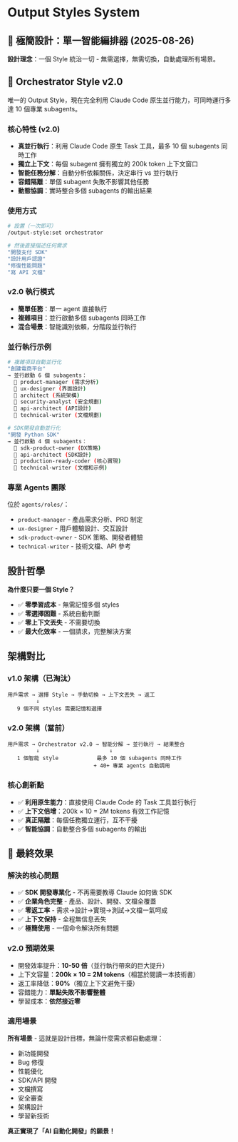 # Output Styles System

## 🎯 極簡設計：單一智能編排器 (2025-08-26)

**設計理念**：一個 Style 統治一切 - 無需選擇，無需切換，自動處理所有場景。

## 🚀 Orchestrator Style v2.0

唯一的 Output Style，現在完全利用 Claude Code 原生並行能力，可同時運行多達 10 個專業 subagents。

### 核心特性 (v2.0)
- **真並行執行**：利用 Claude Code 原生 Task 工具，最多 10 個 subagents 同時工作
- **獨立上下文**：每個 subagent 擁有獨立的 200k token 上下文窗口
- **智能任務分解**：自動分析依賴關係，決定串行 vs 並行執行
- **容錯隔離**：單個 subagent 失敗不影響其他任務
- **動態協調**：實時整合多個 subagents 的輸出結果

### 使用方式
```bash
# 設置（一次即可）
/output-style:set orchestrator

# 然後直接描述任何需求
"開發支付 SDK"
"設計用戶認證"
"修復性能問題" 
"寫 API 文檔"
```

### v2.0 執行模式
- **簡單任務**：單一 agent 直接執行
- **複雜項目**：並行啟動多個 subagents 同時工作
- **混合場景**：智能識別依賴，分階段並行執行

### 並行執行示例
```bash
# 複雜項目自動並行化
"創建電商平台" 
→ 並行啟動 6 個 subagents：
  🚀 product-manager (需求分析)
  🚀 ux-designer (界面設計) 
  🚀 architect (系統架構)
  🚀 security-analyst (安全規劃)
  🚀 api-architect (API設計)
  🚀 technical-writer (文檔規劃)

# SDK開發自動並行化  
"開發 Python SDK"
→ 並行啟動 4 個 subagents：
  🚀 sdk-product-owner (DX策略)
  🚀 api-architect (SDK設計)
  🚀 production-ready-coder (核心實現)
  🚀 technical-writer (文檔和示例)
```

### 專業 Agents 團隊
位於 `agents/roles/`：
- `product-manager` - 產品需求分析、PRD 制定
- `ux-designer` - 用戶體驗設計、交互設計
- `sdk-product-owner` - SDK 策略、開發者體驗
- `technical-writer` - 技術文檔、API 參考

## 設計哲學

**為什麼只要一個 Style？**
- ✅ **零學習成本** - 無需記憶多個 styles
- ✅ **零選擇困難** - 系統自動判斷
- ✅ **零上下文丟失** - 不需要切換
- ✅ **最大化效率** - 一個請求，完整解決方案

## 架構對比

### v1.0 架構（已淘汰）
```
用戶需求 → 選擇 Style → 手動切換 → 上下文丟失 → 返工
         ↓
   9 個不同 styles 需要記憶和選擇
```

### v2.0 架構（當前）
```
用戶需求 → Orchestrator v2.0 → 智能分解 → 並行執行 → 結果整合
         ↓                      ↓
   1 個智能 style            最多 10 個 subagents 同時工作
                           + 40+ 專業 agents 自動調用
```

### 核心創新點
- ✅ **利用原生能力**：直接使用 Claude Code 的 Task 工具並行執行
- ✅ **上下文倍增**：200k × 10 = 2M tokens 有效工作記憶
- ✅ **真正隔離**：每個任務獨立運行，互不干擾
- ✅ **智能協調**：自動整合多個 subagents 的輸出

## 🎯 最終效果

### 解決的核心問題
- ✅ **SDK 開發專業化** - 不再需要教導 Claude 如何做 SDK
- ✅ **企業角色完整** - 產品、設計、開發、文檔全覆蓋  
- ✅ **零返工率** - 需求→設計→實現→測試→文檔一氣呵成
- ✅ **上下文保持** - 全程無信息丟失
- ✅ **極簡使用** - 一個命令解決所有問題

### v2.0 預期效果
- 開發效率提升：**10-50 倍**（並行執行帶來的巨大提升）
- 上下文容量：**200k × 10 = 2M tokens**（相當於閱讀一本技術書）
- 返工率降低：**90%**（獨立上下文避免干擾）
- 容錯能力：**單點失敗不影響整體**
- 學習成本：**依然接近零**

### 適用場景  
**所有場景** - 這就是設計目標，無論什麼需求都自動處理：
- 新功能開發
- Bug 修復  
- 性能優化
- SDK/API 開發
- 文檔撰寫
- 安全審查
- 架構設計
- 學習新技術

**真正實現了「AI 自動化開發」的願景！**